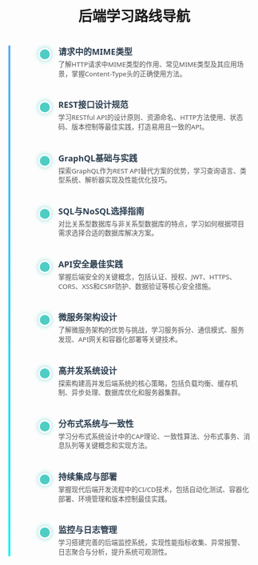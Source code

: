<style>
  /* 时间线容器 */
  .wrap{
    margin: 0 auto;
    position: relative;
  }
  .timeline {
    max-width: 800px;
    margin: 40px auto;
    padding: 0 20px;
    font-family: "Segoe UI", Tahoma, Geneva, Verdana, sans-serif;
  }

  /* 时间线竖线 */
  .timeline::before {
    content: "";
    position: absolute;
    top: 0;
    left: 0px; /* Adjusted from 50% to align left */
    /* transform: translateX(-50%); */ /* Removed transform */
    bottom: 0;
    width: 4px;
    background: linear-gradient(180deg, #4facfe, #00f2fe);
    border-radius: 2px;
  }

  /* 每个节点 */
  .timeline-item {
    position: relative;
    margin-left: 80px; /* Increased margin for content */
    margin-bottom: 40px;
  }

  /* 节点圆点 */
  .timeline-item::before {
    content: "";
    position: absolute;
    left: -40px; /* Position relative to the left margin */
    top: 5px;
    width: 20px;
    height: 20px;
    background: #4ecdc4;
    border-radius: 50%;
    border: 3px solid white;
    box-shadow: 0 0 10px #4ecdc4aa;
    transition: background-color 0.3s ease;
    cursor: pointer;
    z-index: 1; /* Ensure dot is above the line */
  }

  .timeline-item:hover::before {
    background: #42b983;
    box-shadow: 0 0 15px #42b983cc;
  }

  /* 节点标题 */
  .timeline-item > a {
    font-size: 1.2em;
    font-weight: 600;
    color: #2c3e50;
    text-decoration: none;
    transition: color 0.3s ease;
    display: block; /* Ensure link takes full width for easier clicking */
    margin-bottom: 5px; /* Space between title and description */
  }

  .timeline-item > a:hover {
    color: #42b983;
    text-decoration: underline;
  }

  /* 节点描述 */
  .timeline-item > p {
    margin: 0; /* Reset margin */
    color: #555;
    font-size: 0.95em;
    line-height: 1.4;
    max-width: 600px;
  }

  /* 连接线 - Adjusted to connect dots */
  .timeline-connector {
      /* This element might not be needed if the main timeline line serves the purpose */
      /* If needed, adjust positioning carefully */
      display: none; /* Hiding connector as the main line is sufficient */
  }


  /* 响应式 */
  @media (max-width: 600px) {
    .timeline {
      margin-left: 20px;
      margin-right: 20px;
    }
    .timeline-item {
      margin-left: 60px; /* Adjust margin for smaller screens */
    }
    .timeline-item::before {
        left: -30px; /* Adjust dot position */
    }
    .timeline-item > a {
      font-size: 1.1em;
    }
  }
</style>

<h1 align="center" id="后端学习路线导航">后端学习路线导航</h1>

<div class="wrap">
<div class="timeline" role="list" aria-label="后端学习路线导航">

  <!-- 基础知识 -->
  <div class="timeline-item" role="listitem">
    <a href="/#/后端/01_请求中的MIME类型" title="MIME类型">请求中的MIME类型</a>
    <p>了解HTTP请求中MIME类型的作用、常见MIME类型及其应用场景，掌握Content-Type头的正确使用方法。</p>
  </div>

  <!-- 服务器与协议 -->
  <div class="timeline-item" role="listitem">
    <a href="/#/后端/02_REST接口设计规范" title="REST接口设计">REST接口设计规范</a>
    <p>学习RESTful API的设计原则、资源命名、HTTP方法使用、状态码、版本控制等最佳实践，打造易用且一致的API。</p>
  </div>

  <div class="timeline-item" role="listitem">
    <a href="/#/后端/03_GraphQL基础与实践" title="GraphQL">GraphQL基础与实践</a>
    <p>探索GraphQL作为REST API替代方案的优势，学习查询语言、类型系统、解析器实现及性能优化技巧。</p>
  </div>

  <!-- 数据库 -->
  <div class="timeline-item" role="listitem">
    <a href="/#/后端/04_SQL与NoSQL选择指南" title="SQL与NoSQL">SQL与NoSQL选择指南</a>
    <p>对比关系型数据库与非关系型数据库的特点，学习如何根据项目需求选择合适的数据库解决方案。</p>
  </div>

  <!-- 安全 -->
  <div class="timeline-item" role="listitem">
    <a href="/#/后端/05_API安全最佳实践" title="API安全">API安全最佳实践</a>
    <p>掌握后端安全的关键概念，包括认证、授权、JWT、HTTPS、CORS、XSS和CSRF防护、数据验证等核心安全措施。</p>
  </div>

  <!-- 高级主题 -->
  <div class="timeline-item" role="listitem">
    <a href="/#/后端/06_微服务架构设计" title="微服务架构">微服务架构设计</a>
    <p>了解微服务架构的优势与挑战，学习服务拆分、通信模式、服务发现、API网关和容器化部署等关键技术。</p>
  </div>

  <div class="timeline-item" role="listitem">
    <a href="/#/后端/07_高并发系统设计" title="高并发系统">高并发系统设计</a>
    <p>探索构建高并发后端系统的核心策略，包括负载均衡、缓存机制、异步处理、数据库优化和服务器集群。</p>
  </div>

  <div class="timeline-item" role="listitem">
    <a href="/#/后端/08_分布式系统与一致性" title="分布式系统">分布式系统与一致性</a>
    <p>学习分布式系统设计中的CAP理论、一致性算法、分布式事务、消息队列等关键概念和实现方法。</p>
  </div>

  <div class="timeline-item" role="listitem">
    <a href="/#/后端/09_持续集成与部署" title="CI/CD">持续集成与部署</a>
    <p>掌握现代后端开发流程中的CI/CD技术，包括自动化测试、容器化部署、环境管理和版本控制最佳实践。</p>
  </div>

  <div class="timeline-item" role="listitem">
    <a href="/#/后端/10_监控与日志管理" title="监控与日志">监控与日志管理</a>
    <p>学习搭建完善的后端监控系统，实现性能指标收集、异常报警、日志聚合与分析，提升系统可观测性。</p>
  </div>

</div>
</div>
